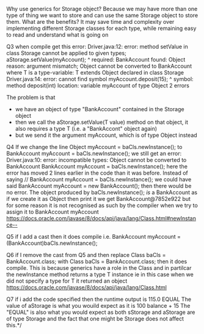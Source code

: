 Why use generics for Storage object?  Because we may have more than one type of thing we want to store
 and can use the same Storage object to store them.  What are the benefits?  It may save
time and complexity over implementing different Storage classes for each type, while remaining
easy to read and understand what is going on

Q3 when compile get this error:
        Driver.java:12: error: method setValue in class Storage<T> cannot be applied to given types;
                    aStorage.setValue(myAccount);
                            ^
                            required: BankAccount
                            found: Object
                            reason: argument mismatch; Object cannot be converted to BankAccount
                            where T is a type-variable:
                            T extends Object declared in class Storage
        Driver.java:14: error: cannot find symbol
                myAccount.deposit(15);
                ^
                symbol:   method deposit(int)
                location: variable myAccount of type Object
                2 errors

 The problem is that
 - we have an object of type "BankAccount" contained in the Storage<T> object
 - then we call the aStorage.setValue(T value) method on that object, it also requires a type T (i.e. a "BankAccont" object again)
 - but we send it the argument myAccount, which is of type Object instead

Q4 If we change the line
        Object myAccount = baCls.newInstance();
        to
        BankAccount myAccount = baCls.newInstance();
we still get an error:
Driver.java:10: error: incompatible types: Object cannot be converted to BankAccount
        BankAccount myAccount = baCls.newInstance();
 here the error has moved 2 lines earlier in the code than it was before.
 Instead of saying
 //        BankAccount myAccount = baCls.newInstance();
 we could have said
          BankAccount myAccount = new BankAccount();
 then there would be no error.
 The object produced by baCls.newInstance(); *is* a BankAccount as if we create it as Object then print it we get BankAccount@7852e922
 but for some reason it is not recognised as such by the compiler when we try to assign it to BankAccount myAccount
 https://docs.oracle.com/javase/8/docs/api/java/lang/Class.html#newInstance--

Q5 if I add a cast then it does compile i.e. BankAccount myAccount = (BankAccount)baCls.newInstance();

Q6 if I remove the cast from Q5 and then replace
        Class baCls = BankAccount.class;
    with
Class<BankAccount> baCls = BankAccount.class;
 then it does compile.  This is because generics have a role in the Class<T> and in partilcar the newInstance method returns a type T instance
 ie in this case when we did not specify a type for T it returned an object
 https://docs.oracle.com/javase/8/docs/api/java/lang/Class.html


Q7 if i add the code specified then the runtime output is
        115.0
        EQUAL
 The value of aStorage is what you wouild expect as it is 100 balance + 15
 The "EQUAL" is also what you would expect as both sStorage and aStorage are of type Storage
 and the fact that one might be Storage<String> does not affect this.*/